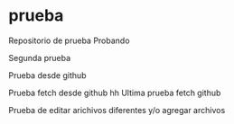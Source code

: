 # prueba
Repositorio de prueba
Probando

Segunda prueba

Prueba desde github

Prueba fetch desde github
hh
Ultima prueba fetch github

Prueba de editar arichivos diferentes y/o agregar archivos
